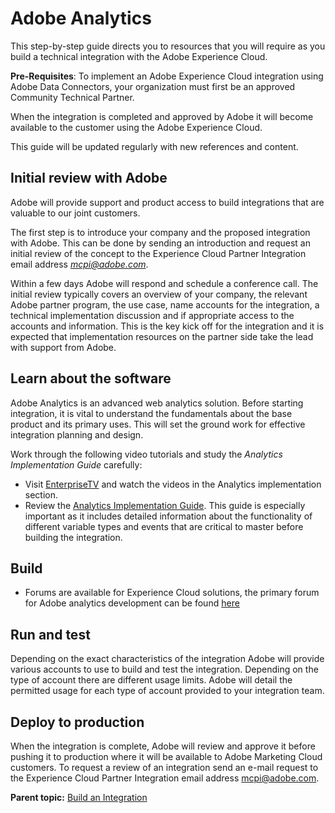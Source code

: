 # Adobe Analytics

 

This step-by-step guide directs you to resources that you will require as you build a technical integration with the Adobe Experience Cloud.

**Pre-Requisites**: To implement an Adobe Experience Cloud integration using Adobe Data Connectors, your organization must first be an approved Community Technical Partner.

When the integration is completed and approved by Adobe it will become available to the customer using the Adobe Experience Cloud.

This guide will be updated regularly with new references and content.

## Initial review with Adobe

Adobe will provide support and product access to build integrations that are valuable to our joint customers.

The first step is to introduce your company and the proposed integration with Adobe. This can be done by sending an introduction and request an initial review of the concept to the Experience Cloud Partner Integration email address *mcpi@adobe.com*.

Within a few days Adobe will respond and schedule a conference call. The initial review typically covers an overview of your company, the relevant Adobe partner program, the use case, name accounts for the integration, a technical implementation discussion and if appropriate access to the accounts and information. This is the key kick off for the integration and it is expected that implementation resources on the partner side take the lead with support from Adobe.

## Learn about the software

Adobe Analytics is an advanced web analytics solution. Before starting integration, it is vital to understand the fundamentals about the base product and its primary uses. This will set the ground work for effective integration planning and design.

Work through the following video tutorials and study the *Analytics Implementation Guide* carefully:

-   Visit [EnterpriseTV](https://outv.omniture.com/) and watch the videos in the Analytics implementation section.
-   Review the [Analytics Implementation Guide](http://microsite.omniture.com/t2/help/en_US/sc/implement/). This guide is especially important as it includes detailed information about the functionality of different variable types and events that are critical to master before building the integration.

## Build

-   Forums are available for Experience Cloud solutions, the primary forum for Adobe analytics development can be found [here](https://forums.adobe.com/community/experience-cloud/) 

## Run and test

Depending on the exact characteristics of the integration Adobe will provide various accounts to use to build and test the integration. Depending on the type of account there are different usage limits. Adobe will detail the permitted usage for each type of account provided to your integration team.

## Deploy to production

When the integration is complete, Adobe will review and approve it before pushing it to production where it will be available to Adobe Marketing Cloud customers. To request a review of an integration send an e-mail request to the Experience Cloud Partner Integration email address mcpi@adobe.com.

**Parent topic:** [Build an Integration](c_Build_an_Integration.md)

